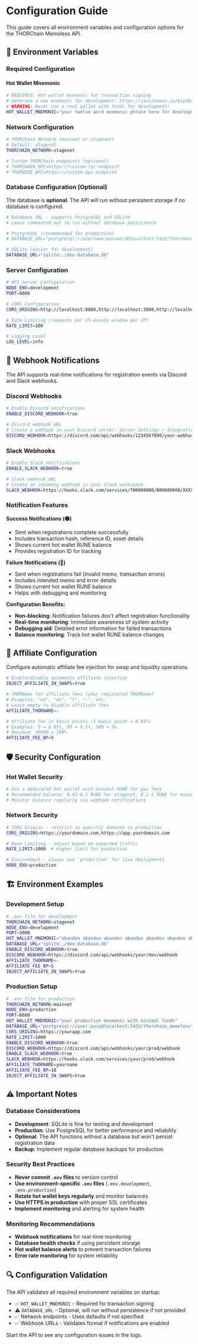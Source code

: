 # Configuration Guide

This guide covers all environment variables and configuration options for the THORChain Memoless API.

## 🔧 Environment Variables

### Required Configuration

#### Hot Wallet Mnemonic
```bash
# REQUIRED: Hot wallet mnemonic for transaction signing
# Generate a new mnemonic for development: https://iancoleman.io/bip39/
# WARNING: Never use a real wallet with funds for development!
HOT_WALLET_MNEMONIC="your twelve word mnemonic phrase here for development only"
```

### Network Configuration

```bash
# THORChain Network (mainnet or stagenet)
# Default: stagenet
THORCHAIN_NETWORK=stagenet

# Custom THORChain endpoints (optional)
# THORCHAIN_RPC=https://custom-rpc-endpoint
# THORNODE_API=https://custom-api-endpoint
```

### Database Configuration (Optional)

The database is **optional**. The API will run without persistent storage if no database is configured.

```bash
# Database URL - supports PostgreSQL and SQLite
# Leave commented out to run without database persistence

# PostgreSQL (recommended for production)
# DATABASE_URL="postgresql://username:password@localhost:5432/thorchain_memoless"

# SQLite (easier for development)
DATABASE_URL="sqlite:./dev-database.db"
```

### Server Configuration

```bash
# API Server Configuration
NODE_ENV=development
PORT=8080

# CORS Configuration
CORS_ORIGINS=http://localhost:8080,http://localhost:3000,http://localhost:3001

# Rate Limiting (requests per 15-minute window per IP)
RATE_LIMIT=100

# Logging Level
LOG_LEVEL=info
```

## 🔔 Webhook Notifications

The API supports real-time notifications for registration events via Discord and Slack webhooks.

### Discord Webhooks

```bash
# Enable Discord notifications
ENABLE_DISCORD_WEBHOOK=true

# Discord webhook URL
# Create a webhook in your Discord server: Server Settings > Integrations > Webhooks
DISCORD_WEBHOOK=https://discord.com/api/webhooks/1234567890/your-webhook-token
```

### Slack Webhooks

```bash
# Enable Slack notifications
ENABLE_SLACK_WEBHOOK=true

# Slack webhook URL
# Create an incoming webhook in your Slack workspace
SLACK_WEBHOOK=https://hooks.slack.com/services/T00000000/B00000000/XXXXXXXXXXXXXXXXXXXXXXXX
```

### Notification Features

**Success Notifications (🟢)**
- Sent when registrations complete successfully
- Includes transaction hash, reference ID, asset details
- Shows current hot wallet RUNE balance
- Provides registration ID for tracking

**Failure Notifications (🔴)**
- Sent when registrations fail (invalid memo, transaction errors)
- Includes intended memo and error details
- Shows current hot wallet RUNE balance
- Helps with debugging and monitoring

**Configuration Benefits:**
- **Non-blocking**: Notification failures don't affect registration functionality
- **Real-time monitoring**: Immediate awareness of system activity
- **Debugging aid**: Detailed error information for failed transactions
- **Balance monitoring**: Track hot wallet RUNE balance changes

## 🤝 Affiliate Configuration

Configure automatic affiliate fee injection for swap and liquidity operations.

```bash
# Enable/disable automatic affiliate injection
INJECT_AFFILIATE_IN_SWAPS=true

# THORName for affiliate fees (your registered THORName)
# Examples: "wd", "dx", "t", "-", etc.
# Leave empty to disable affiliate fees
AFFILIATE_THORNAME=-

# Affiliate fee in basis points (1 basis point = 0.01%)
# Examples: 5 = 0.05%, 50 = 0.5%, 500 = 5%
# Maximum: 10000 = 100%
AFFILIATE_FEE_BP=5
```

## 🛡️ Security Configuration

### Hot Wallet Security

```bash
# Use a dedicated hot wallet with minimal RUNE for gas fees
# Recommended balance: 0.02-0.1 RUNE for stagenet, 0.1-1 RUNE for mainnet
# Monitor balance regularly via webhook notifications
```

### Network Security

```bash
# CORS Origins - restrict to specific domains in production
CORS_ORIGINS=https://yourdomain.com,https://app.yourdomain.com

# Rate Limiting - adjust based on expected traffic
RATE_LIMIT=1000  # Higher limit for production

# Environment - always use 'production' for live deployments
NODE_ENV=production
```

## 🏗️ Environment Examples

### Development Setup

```bash
# .env file for development
THORCHAIN_NETWORK=stagenet
NODE_ENV=development
PORT=3000
HOT_WALLET_MNEMONIC="abandon abandon abandon abandon abandon abandon abandon abandon abandon abandon abandon about"
DATABASE_URL="sqlite:./dev-database.db"
ENABLE_DISCORD_WEBHOOK=true
DISCORD_WEBHOOK=https://discord.com/api/webhooks/your/dev/webhook
AFFILIATE_THORNAME=-
AFFILIATE_FEE_BP=5
INJECT_AFFILIATE_IN_SWAPS=true
```

### Production Setup

```bash
# .env file for production
THORCHAIN_NETWORK=mainnet
NODE_ENV=production
PORT=8080
HOT_WALLET_MNEMONIC="your production mnemonic with minimal funds"
DATABASE_URL="postgresql://user:pass@localhost:5432/thorchain_memoless"
CORS_ORIGINS=https://yourapp.com
RATE_LIMIT=1000
ENABLE_DISCORD_WEBHOOK=true
DISCORD_WEBHOOK=https://discord.com/api/webhooks/your/prod/webhook
ENABLE_SLACK_WEBHOOK=true
SLACK_WEBHOOK=https://hooks.slack.com/services/your/prod/webhook
AFFILIATE_THORNAME=yourname
AFFILIATE_FEE_BP=10
INJECT_AFFILIATE_IN_SWAPS=true
```

## ⚠️ Important Notes

### Database Considerations

- **Development**: SQLite is fine for testing and development
- **Production**: Use PostgreSQL for better performance and reliability
- **Optional**: The API functions without a database but won't persist registration data
- **Backup**: Implement regular database backups for production

### Security Best Practices

- **Never commit `.env` files** to version control
- **Use environment-specific `.env` files** (`.env.development`, `.env.production`)
- **Rotate hot wallet keys regularly** and monitor balances
- **Use HTTPS in production** with proper SSL certificates
- **Implement monitoring** and alerting for system health

### Monitoring Recommendations

- **Webhook notifications** for real-time monitoring
- **Database health checks** if using persistent storage
- **Hot wallet balance alerts** to prevent transaction failures
- **Error rate monitoring** for system reliability

## 🔍 Configuration Validation

The API validates all required environment variables on startup:

- ✅ `HOT_WALLET_MNEMONIC` - Required for transaction signing
- ⚠️ `DATABASE_URL` - Optional, will run without persistence if not provided
- ✅ Network endpoints - Uses defaults if not specified
- ✅ Webhook URLs - Validates format if notifications are enabled

Start the API to see any configuration issues in the logs.